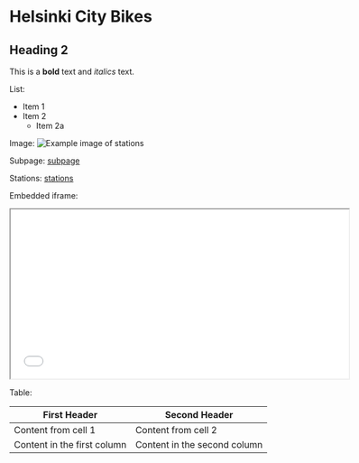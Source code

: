 # Helsinki City Bikes
## Heading 2

This is a **bold** text and *italics* text.

List:
* Item 1
* Item 2
  * Item 2a

Image:
![Example image of stations](/point_stations.png)

Subpage:
[subpage](subpage.html)

Stations:
[stations](point_stations.html)

Embedded iframe:
<iframe src="point_stations.html" width="600" height="300" title="City Bike stations in Helsinki Area ">
</iframe>

Table:

First Header | Second Header
------------ | -------------
Content from cell 1 | Content from cell 2
Content in the first column | Content in the second column
